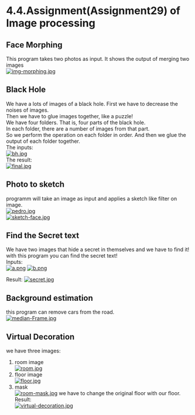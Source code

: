 # 4.4.Assignment(Assignment29) of Image processing
## Face Morphing
This program takes two photos as input. It shows the output of merging two images<br/>
[![img-morphing.jpg](https://i.postimg.cc/SRRZSyPg/img-morphing.jpg)](https://postimg.cc/K3X7QyxT)<br/>
## Black Hole
We have a lots of images of a black hole. First we have to decrease the noises of images.<br/>Then we have to glue images together, like a puzzle!<br/>
We have four folders. That is, four parts of the black hole.<br/>
In each folder, there are a number of images from that part.<br/>
So we perform the operation on each folder in order. And then we glue the output of each folder together.<br/>
The inputs:<br/>
[![bh.jpg](https://i.postimg.cc/W4YVRDrh/bh.jpg)](https://postimg.cc/wtNZLjwp)<br/>
The result:<br/>
[![final.jpg](https://i.postimg.cc/wx1mGPZk/final.jpg)](https://postimg.cc/0rqj6t86)

## Photo to sketch
programm will take an image as input and applies a sketch like filter on image.<br/>
[![pedro.jpg](https://i.postimg.cc/9QLxBKvj/pedro.jpg)](https://postimg.cc/w1scqfqW)<br/>
[![sketch-face.jpg](https://i.postimg.cc/3JY5fMby/sketch-face.jpg)](https://postimg.cc/SjTvjP4q)<br/>
## Find the Secret text
We have two images that hide a secret in themselves and we have to find it!<br/>
with this program you can find the secret text!<br/>
Inputs:<br/>
[![a.png](https://i.postimg.cc/TwcMfCK2/a.png)](https://postimg.cc/G89SjPP6)
[![b.png](https://i.postimg.cc/W3VLBQbf/b.png)](https://postimg.cc/mcm5Mp9Q)<br/>

Result:
[![secret.jpg](https://i.postimg.cc/0N80hn10/secret.jpg)](https://postimg.cc/qN5K38RN)<br/>

## Background estimation
this program can remove cars from the road.<br/>
[![median-Frame.jpg](https://i.postimg.cc/1RwhmRN7/median-Frame.jpg)](https://postimg.cc/xqfFg25L)<br/>

## Virtual Decoration
we have three images:
1. room image<br/>
[![room.jpg](https://i.postimg.cc/50FGtJnm/room.jpg)](https://postimg.cc/N9BbN3hy)
2. floor image<br/>
[![floor.jpg](https://i.postimg.cc/Bb0hQK8q/floor.jpg)](https://postimg.cc/BLm5mtcy)
3. mask<br/>
[![room-mask.jpg](https://i.postimg.cc/HnYQh4c7/room-mask.jpg)](https://postimg.cc/Q9z9B7qX)
we have to change the original floor with our floor.<br/>
Result:<br/>
[![virtual-decoration.jpg](https://i.postimg.cc/D0G85S5b/virtual-decoration.jpg)](https://postimg.cc/RJMSZVkM)







